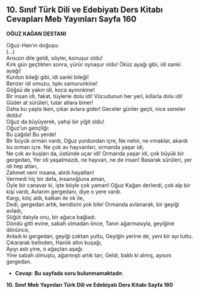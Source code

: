 ## 10. Sınıf Türk Dili ve Edebiyatı Ders Kitabı Cevapları Meb Yayınları Sayfa 160

**OĞUZ KAĞAN DESTANI**

Oğuz-Han’ın doğuşu:  
 (…)  
 Ansızın dile geldi, söyler, konuşur oldu!  
 Kırk gün geçtikten sonra, yürür oynaşur oldu! Öküz ayağı gibi, idi sanki ayağı!  
 Kurdun bileği gibi, idi sanki bileği!  
 Benzer idi omuzu, tıpkı samurunkine!  
 Göğsü de yakın idi, koca ayınınkine!  
 Bir insan idi, fakat, tüylerle dolu idi! Vücudunun her yeri, kıllarla dolu idi!  
 Güder at sürüleri, tutar atlara biner!  
 Daha bu yaşta iken, çıkar avlara gider! Geceler günler geçti, nice seneler doldu!  
 Oğuz da büyüyerek, yahşi bir yiğit oldu!  
 Oğuz’un gençliği:  
 Bu çağda! Bu yerde!  
 Bir büyük orman vardı, Oğuz yurdundan içre, Ne nehir, ne ırmaklar, akardı bu orman içre. Ne çok av hayvanları, ormanda yaşar idi,  
 Ne çok av kuşları da, üstünde uçar idi! Ormanda yaşar idi, çok büyük bir gergedan, Yer idi yaşatmazdı, ne hayvan, ne de insan! Basarak sürüleri, yer idi hep atları,  
 Zahmet verir insana, alırdı hayatları!  
 Vermedi hiç bir defa, insanoğluna aman,  
 Öyle bir canavar ki, işte böyle çok yaman! Oğuz Kağan derlerdi, çok alp bir kişi vardı, Avlarım gergedanı, diye o yere vardı.  
 Kargı, kılıç aldı, kalkan ile ok ile,  
 Dedi, gergedan artık, kendisini yok bile! Ormanda avlanarak, bir geyiği avladı,  
 Söğüt dalıyla onu, bir ağaca bağladı.  
 Döndü gitti evine, sabah olmadan önce, Tanın ağarmasıyla, geyiğine dönünce,  
 Anladı ki gergedan, geyiği çoktan yuttu, Geyiğin yerine de, yeni bir ayı tuttu. Çıkararak belinden, Hanlık altın kuşağı,  
 Ayıyı astı yine, o ağaçtan aşağı.  
 Yine sabah olmuştu, ağarmıştı artık tan, Geldi, baktı ki almış, ayısını gergedan.

* **Cevap**: **Bu sayfada soru bulunmamaktadır.**

**10. Sınıf Meb Yayınları Türk Dili ve Edebiyatı Ders Kitabı Sayfa 160**